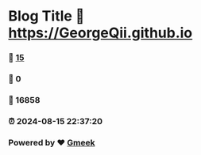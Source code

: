 # Blog Title :link: https://GeorgeQii.github.io 
### :page_facing_up: [15](https://GeorgeQii.github.io/tag.html) 
### :speech_balloon: 0 
### :hibiscus: 16858 
### :alarm_clock: 2024-08-15 22:37:20 
### Powered by :heart: [Gmeek](https://github.com/Meekdai/Gmeek)
